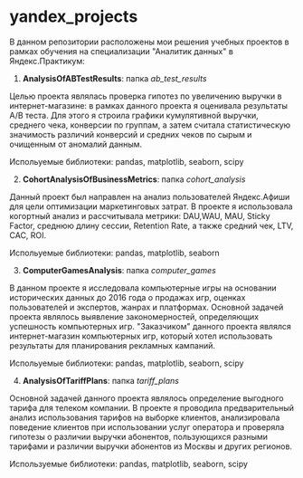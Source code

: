 # yandex_projects

В данном репозитории расположены мои решения учебных проектов в рамках обучения на специализации "Аналитик данных" в Яндекс.Практикум:

1. **AnalysisOfABTestResults**: папка *ab_test_results*  

Целью проекта являлась проверка гипотез по увеличению выручки в интернет-магазине: в рамках данного проекта я оценивала результаты A/B теста. Для этого я строила графики кумулятивной выручки, среднего чека, конверсии по группам, а затем считала статистическую значимость различий конверсий и средних чеков по сырым и очищенным от аномалий данным.

Испольуемые библиотеки: pandas, matplotlib, seaborn, scipy

2. **CohortAnalysisOfBusinessMetrics**: папка *cohort_analysis*

Данный проект был направлен на анализ пользователей Яндекс.Афиши для цели оптимизации маркетинговых затрат. В проекте я использовала когортный анализ и рассчитывала метрики:
DAU,WAU, MAU, Sticky Factor, среднюю длину сессии, Retention Rate, а также средний чек, LTV, CAC, ROI.

Испольуемые библиотеки: pandas, matplotlib, seaborn

3. **ComputerGamesAnalysis**: папка *computer_games*

В данном проекте я исследовала компьютерные игры на основании исторических данных до 2016 года о продажах игр, оценках пользователей и экспертов, жанрах и платформах. Основной задачей проекта являлось выявление закономерностей, определяющих успешность компьютерных игр. "Заказчиком" данного проекта являлся интернет-магазин компьютерных игр, который хотел использовать результаты для планирования рекламных кампаний.

Испольуемые библиотеки: pandas, matplotlib, seaborn, scipy

4. **AnalysisOfTariffPlans**: папка *tariff_plans*

Основной задачей данного проекта являлось определение выгодного тарифа для телеком компании. В проекте я проводила предварительный анализ использования тарифов на выборке клиентов, анализировала поведение клиентов при использовании услуг оператора и проверяла гипотезы о различии выручки абонентов, пользующихся разными тарифами и различии выручки абонентов из Москвы и других регионов.

Используемые библиотеки: pandas, matplotlib, seaborn, scipy

